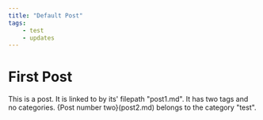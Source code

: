 ```yaml
---
title: "Default Post"
tags:
    - test
    - updates
---
```

# First Post
This is a post. It is linked to by its' filepath "post1.md".
It has two tags and no categories.
{Post number two}(post2.md) belongs to the category "test".